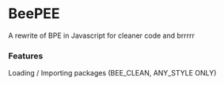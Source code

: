 # BeePEE

A rewrite of BPE in Javascript for cleaner code and brrrrr

### Features

Loading / Importing packages (BEE_CLEAN, ANY_STYLE ONLY)
